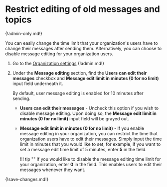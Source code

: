 # Restrict editing of old messages and topics

{!admin-only.md!}

You can easily change the time limit that your organization's users have to
change their messages after sending them. Alternatively, you can choose to
disable message editing for your organization users.

1. Go to the [Organization settings](/#organization/organization-settings)
{!admin.md!}

4. Under the **Message editing** section, find the **Users can edit their messages**
checkbox and **Message edit limit in minutes (0 for no limit)** input field
underneath it.

    By default, user message editing is enabled for 10 minutes after sending.

    * **Users can edit their messages** - Uncheck this option if you wish to
    disable message editing. Upon doing so, the **Message edit limit in minutes (0 for no limit)**
    input field will be grayed out.

    * **Message edit limit in minutes (0 for no limit)** - If you enable message
    editing in your organization, you can restrict the time that organization
    users have to edit their messages. Simply input the time limit in minutes
    that you would like to set; for example, if you want to set a message edit
    time limit of 5 minutes, enter **5** in the field.

        !!! tip ""
            If you would like to disable the message editing time limit for your
            organization, enter **0** in the field. This enables users to edit
            their messages whenever they want.

{!save-changes.md!}
